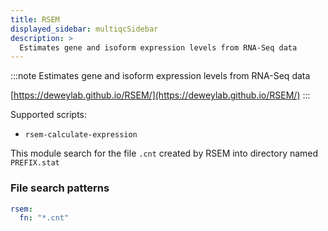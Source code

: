 ```yaml
---
title: RSEM
displayed_sidebar: multiqcSidebar
description: >
  Estimates gene and isoform expression levels from RNA-Seq data
---
```


<!--
~~~~~ DO NOT EDIT ~~~~~
This file is autogenerated from the MultiQC module python docstring.
Do not edit the markdown, it will be overwritten.

File path for the source of this content: multiqc/modules/rsem/rsem.py
~~~~~~~~~~~~~~~~~~~~~~~
-->

:::note
Estimates gene and isoform expression levels from RNA-Seq data

[https://deweylab.github.io/RSEM/](https://deweylab.github.io/RSEM/)
:::

Supported scripts:

- `rsem-calculate-expression`

This module search for the file `.cnt` created by RSEM into directory named `PREFIX.stat`

### File search patterns

```yaml
rsem:
  fn: "*.cnt"
```
